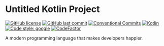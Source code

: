 # Untitled Kotlin Project

[![GitHub license](https://img.shields.io/github/license/ccxxxi/template-repo-kotlin)](LICENSE)
[![GitHub last commit](https://img.shields.io/github/last-commit/ccxxxi/template-repo-kotlin)](https://github.com/CCXXXI/template-repo-kotlin/commits)
[![Conventional Commits](https://img.shields.io/badge/Conventional%20Commits-1.0.0-%23FE5196?logo=conventionalcommits&logoColor=white)](https://conventionalcommits.org)
[![Kotlin](https://img.shields.io/badge/Kotlin-7F52FF?logo=kotlin&logoColor=white)](https://kotlinlang.org)
[![Code style: google](https://img.shields.io/badge/code%20style-google-4285F4.svg)](https://github.com/google/google-java-format)
[![CodeFactor](https://www.codefactor.io/repository/github/ccxxxi/template-repo-kotlin/badge)](https://www.codefactor.io/repository/github/ccxxxi/template-repo-kotlin)

A modern programming language that makes developers happier.

